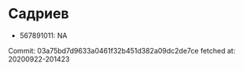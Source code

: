 # Садриев
- 567891011: NA

Commit: 03a75bd7d9633a0461f32b451d382a09dc2de7ce
 fetched at: 20200922-201423
